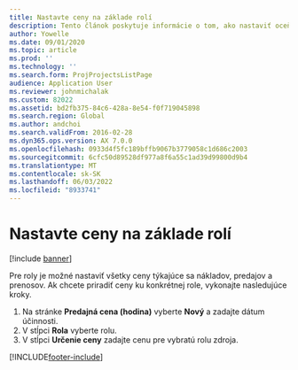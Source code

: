 ```yaml
---
title: Nastavte ceny na základe rolí
description: Tento článok poskytuje informácie o tom, ako nastaviť oceňovanie pre špecifické roly.
author: Yowelle
ms.date: 09/01/2020
ms.topic: article
ms.prod: ''
ms.technology: ''
ms.search.form: ProjProjectsListPage
audience: Application User
ms.reviewer: johnmichalak
ms.custom: 82022
ms.assetid: bd2fb375-84c6-428a-8e54-f0f719045898
ms.search.region: Global
ms.author: andchoi
ms.search.validFrom: 2016-02-28
ms.dyn365.ops.version: AX 7.0.0
ms.openlocfilehash: 0933d4f5fc189bffb9067b3779058c1d686c2003
ms.sourcegitcommit: 6cfc50d89528df977a8f6a55c1ad39d99800d9b4
ms.translationtype: MT
ms.contentlocale: sk-SK
ms.lasthandoff: 06/03/2022
ms.locfileid: "8933741"
---
```

# <a name="set-up-role-based-pricing"></a>Nastavte ceny na základe rolí

[!include [banner](../includes/banner.md)]

Pre roly je možné nastaviť všetky ceny týkajúce sa nákladov, predajov a prenosov. Ak chcete priradiť ceny ku konkrétnej role, vykonajte nasledujúce kroky.

1. Na stránke **Predajná cena (hodina)** vyberte **Nový** a zadajte dátum účinnosti.
2. V stĺpci **Rola** vyberte rolu.
3. V stĺpci **Určenie ceny** zadajte cenu pre vybratú rolu zdroja.


[!INCLUDE[footer-include](../includes/footer-banner.md)]